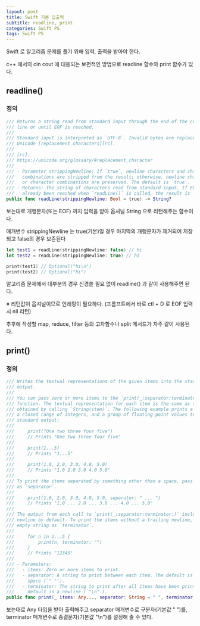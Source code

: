 ```yaml
---
layout: post
title: Swift 기본 입출력
subtitle: readline, print
categories: Swift PS
tags: Swift PS
---
```


Swift 로 알고리즘 문제를 풀기 위해 입력, 출력을 받아야 한다.

c++ 에서의 cin cout 에 대응되는 보편적인 방법으로 readline 함수와 print 함수가 있다.

## readline()

### 정의
```swift
/// Returns a string read from standard input through the end of the current
/// line or until EOF is reached.
///
/// Standard input is interpreted as `UTF-8`. Invalid bytes are replaced by
/// Unicode [replacement characters][rc].
///
/// [rc]:
/// https://unicode.org/glossary/#replacement_character
///
/// - Parameter strippingNewline: If `true`, newline characters and character
///   combinations are stripped from the result; otherwise, newline characters
///   or character combinations are preserved. The default is `true`.
/// - Returns: The string of characters read from standard input. If EOF has
///   already been reached when `readLine()` is called, the result is `nil`.
public func readLine(strippingNewline: Bool = true) -> String?
```
보는대로 개행문자(또는 EOF) 까지 입력을 받아 옵셔널 String 으로 리턴해주는 함수이다.

매개변수 strippingNewline 는 true(기본)일 경우 마지막의 개행문자가 제거되어 저장되고 false의 경우 보존된다
```swift
let test1 = readLine(strippingNewline: false) // hi
let test2 = readLine(strippingNewline: true) // hi

print(test1) // Optional("hi\n")
print(test2) // Optional("hi")
```
알고리즘 문제에서 대부분의 경우 신경쓸 필요 없이 readline() 과 같이 사용해주면 된다.

※ 리턴값이 옵셔널이므로 언래핑이 필요하다. (프롬프트에서 바로 ctl + D 로 EOF 입력시 nil 리턴)

추후에 작성할 map, reduce, filter 등의 고차함수나 split 메서드가 자주 같이 사용된다.

## print()

### 정의
```swift
/// Writes the textual representations of the given items into the standard
/// output.
///
/// You can pass zero or more items to the `print(_:separator:terminator:)`
/// function. The textual representation for each item is the same as that
/// obtained by calling `String(item)`. The following example prints a string,
/// a closed range of integers, and a group of floating-point values to
/// standard output:
///
///     print("One two three four five")
///     // Prints "One two three four five"
///
///     print(1...5)
///     // Prints "1...5"
///
///     print(1.0, 2.0, 3.0, 4.0, 5.0)
///     // Prints "1.0 2.0 3.0 4.0 5.0"
///
/// To print the items separated by something other than a space, pass a string
/// as `separator`.
///
///     print(1.0, 2.0, 3.0, 4.0, 5.0, separator: " ... ")
///     // Prints "1.0 ... 2.0 ... 3.0 ... 4.0 ... 5.0"
///
/// The output from each call to `print(_:separator:terminator:)` includes a
/// newline by default. To print the items without a trailing newline, pass an
/// empty string as `terminator`.
///
///     for n in 1...5 {
///         print(n, terminator: "")
///     }
///     // Prints "12345"
///
/// - Parameters:
///   - items: Zero or more items to print.
///   - separator: A string to print between each item. The default is a single
///     space (`" "`).
///   - terminator: The string to print after all items have been printed. The
///     default is a newline (`"\n"`).
public func print(_ items: Any..., separator: String = " ", terminator: String = "\n")
```
보는대로 Any 타입을 받아 출력해주고 separator 매개변수로 구분자(기본값 " ")를,
terminator 매개변수로 종결문자(기본값 "\n")를 설정해 줄 수 있다.
